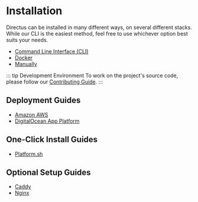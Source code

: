 # Installation

Directus can be installed in many different ways, on several different stacks. While our CLI is the
easiest method, feel free to use whichever option best suits your needs.

-   [Command Line Interface (CLI)](/guides/installation/cli)
-   [Docker](/guides/installation/docker)
-   [Manually](/guides/installation/manual)

<!-- prettier-ignore-start -->
::: tip Development Environment
To work on the project's source code, please
follow our [Contributing Guide](/getting-started/contributing).
:::
<!-- prettier-ignore-end -->

## Deployment Guides

-   [Amazon AWS](/guides/installation/aws)
-   [DigitalOcean App Platform](/guides/installation/digitalocean-app-platform)

## One-Click Install Guides

-   [Platform.sh](/guides/installation/platformsh-one-click)

<!--
@TODO
-   [Google App Engine](/guides/installation/google-app-engine)
-   [One-Clicks](/guides/installation/one-clicks) (heroku / do / platform sh / etc)
-   [Microsoft Azure](/guides/installation/microsoft-azure) -->

## Optional Setup Guides

-   [Caddy](/guides/setup/caddy)
-   [Nginx](/guides/setup/nginx)
